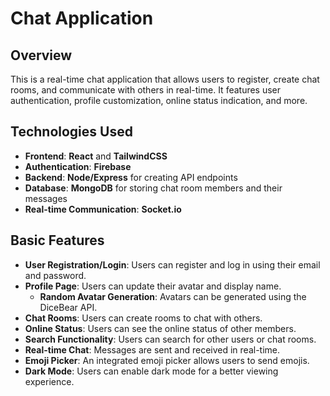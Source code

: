 # Chat Application

## Overview
This is a real-time chat application that allows users to register, create chat rooms, and communicate with others in real-time. It features user authentication, profile customization, online status indication, and more.

## Technologies Used
- **Frontend**: **React** and **TailwindCSS**
- **Authentication**: **Firebase**
- **Backend**: **Node/Express** for creating API endpoints
- **Database**: **MongoDB** for storing chat room members and their messages
- **Real-time Communication**: **Socket.io**

## Basic Features
- **User Registration/Login**: Users can register and log in using their email and password.
- **Profile Page**: Users can update their avatar and display name.
  - **Random Avatar Generation**: Avatars can be generated using the DiceBear API.
- **Chat Rooms**: Users can create rooms to chat with others.
- **Online Status**: Users can see the online status of other members.
- **Search Functionality**: Users can search for other users or chat rooms.
- **Real-time Chat**: Messages are sent and received in real-time.
- **Emoji Picker**: An integrated emoji picker allows users to send emojis.
- **Dark Mode**: Users can enable dark mode for a better viewing experience.
